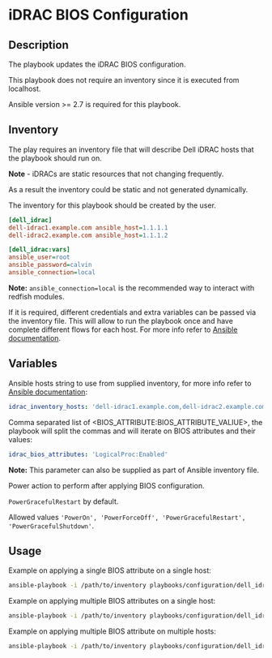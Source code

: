 # iDRAC BIOS Configuration

## Description

The playbook updates the iDRAC BIOS configuration.

This playbook does not require an inventory since it is executed from localhost.

Ansible version >= 2.7 is required for this playbook.

## Inventory
The play requires an inventory file that will describe Dell iDRAC hosts that the playbook should run on.

**Note** - iDRACs are static resources that not changing frequently.

As a result the inventory could be static and not generated dynamically.

The inventory for this playbook should be created by the user.

```ini
[dell_idrac]
dell-idrac1.example.com ansible_host=1.1.1.1
dell-idrac2.example.com ansible_host=1.1.1.2

[dell_idrac:vars]
ansible_user=root
ansible_password=calvin
ansible_connection=local
```

**Note:** `ansible_connection=local` is the recommended way to interact with redfish modules.

If it is required, different credentials and extra variables can be passed via the inventory file. This will allow to run the playbook once and have complete different flows for each host. For more info refer to [Ansible documentation](https://docs.ansible.com/ansible/latest/network/getting_started/first_inventory.html#basic-inventory).

## Variables

Ansible hosts string to use from supplied inventory, for more info refer to [Ansible documentation](https://docs.ansible.com/ansible/latest/user_guide/intro_patterns.html):
```yaml
idrac_inventory_hosts: 'dell-idrac1.example.com,dell-idrac2.example.com'
```

Comma separated list of <BIOS_ATTRIBUTE:BIOS_ATTRIBUTE_VALIUE>, the playbook will split the commas and will iterate on BIOS attributes and their values:
```yaml
idrac_bios_attributes: 'LogicalProc:Enabled'
```

**Note:** This parameter can also be supplied as part of Ansible inventory file.

Power action to perform after applying BIOS configuration.

`PowerGracefulRestart` by default.

Allowed values `'PowerOn', 'PowerForceOff', 'PowerGracefulRestart', 'PowerGracefulShutdown'`.

## Usage

Example on applying a single BIOS attribute on a single host:
```sh
ansible-playbook -i /path/to/inventory playbooks/configuration/dell_idrac_bios_config.yml -e idrac_inventory_hosts='dell-idrac1.example.com' -e idrac_bios_attributes='LogicalProc:Enabled'
```

Example on applying multiple BIOS attributes on a single host:
```sh
ansible-playbook -i /path/to/inventory playbooks/configuration/dell_idrac_bios_config.yml -e idrac_inventory_hosts='dell-idrac1.example.com' -e idrac_bios_attributes='LogicalProc:Enabled,SriovGlobalEnable:Enabled'
```

Example on applying multiple BIOS attribute on multiple hosts:
```sh
ansible-playbook -i /path/to/inventory playbooks/configuration/dell_idrac_bios_config.yml -e idrac_inventory_hosts='dell-idrac1.example.com,dell-idrac2.example.com' -e idrac_bios_attributes='LogicalProc:Enabled,SriovGlobalEnable:Enabled'
```
